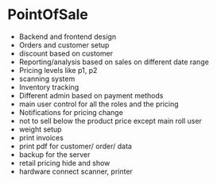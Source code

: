 # PointOfSale

- Backend and frontend design
- Orders and customer setup
- discount based on customer
- Reporting/analysis based on sales on different date range
- Pricing levels like p1, p2
- scanning system
- Inventory tracking
- Different admin based on payment methods
- main user control for all the roles and the pricing
- Notifications for pricing change
- not to sell below the product price except main roll user
- weight setup
- print invoices
- print pdf for customer/ order/ data
- backup for the server
- retail pricing hide and show
- hardware connect scanner, printer

